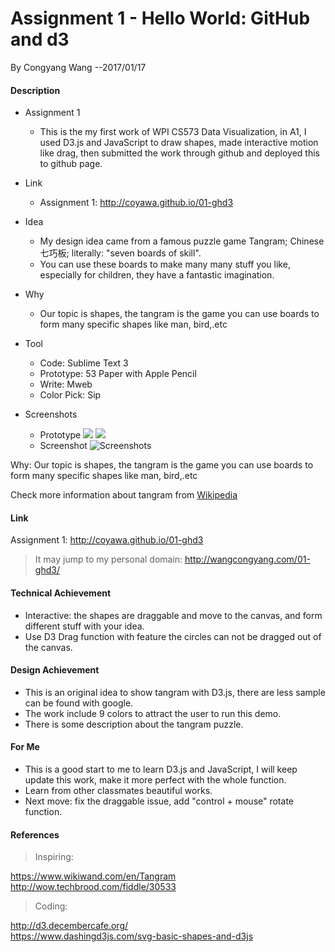 Assignment 1 - Hello World: GitHub and d3  
===
By Congyang Wang  --2017/01/17

####  Description
- Assignment 1
    - This is the my first work of WPI CS573 Data Visualization, in A1, I used D3.js and JavaScript to draw shapes, made interactive motion like drag, then submitted the work through github and deployed this to github page. 

- Link
    - Assignment 1: http://coyawa.github.io/01-ghd3
- Idea
    - My design idea came from a famous puzzle game <span id="inline-blue">Tangram</span>;  Chinese <span id="inline-green">七巧板</span>; literally: "seven boards of skill". 
    - You can use these boards to make many many stuff you like, especially for children, they have a fantastic imagination.
- Why
    - Our topic is shapes, the tangram is the game you can use boards to form many specific shapes like man, bird,.etc
- Tool
    - Code: Sublime Text 3
    - Prototype: 53 Paper with Apple Pencil
    - Write: Mweb
    - Color Pick: Sip

- Screenshots
    - Prototype
    ![](https://ww4.sinaimg.cn/large/006tNbRwgy1fbuih74frrj31kw16odmf.jpg)
    ![](https://ww1.sinaimg.cn/large/006tNbRwgy1fbuih488quj31kw16o45y.jpg)
    - Screenshot 
    ![Screenshots](https://ww2.sinaimg.cn/large/006tNbRwgw1fbuih1jpfij31ki18sgtp.jpg)

Why: Our topic is shapes, the tangram is the game you can use boards to form many specific shapes like man, bird,.etc

Check more information about tangram from [Wikipedia](https://en.wikipedia.org/wiki/Tangram?oldformat=true)
####  Link
Assignment 1: http://coyawa.github.io/01-ghd3
>It may jump to my personal domain: http://wangcongyang.com/01-ghd3/


####  Technical Achievement
- Interactive: the shapes are draggable and move to the canvas, and form different stuff with your idea.
- Use D3 Drag function with feature the circles can not be dragged out of the canvas.
 
####  Design Achievement
- This is an original idea to show tangram with D3.js, there are less sample can be found with google.
- The work include 9 colors to attract the user to run this demo.
- There is some description about the tangram puzzle.

#### For Me
- This is a good start to me to learn D3.js and JavaScript, I will keep update this work, make it more perfect with the whole function.
- Learn from other classmates beautiful works.
- Next move: fix the draggable issue, add "control + mouse" rotate function.

#### References
>Inspiring:  

https://www.wikiwand.com/en/Tangram  
http://wow.techbrood.com/fiddle/30533    
>Coding:

http://d3.decembercafe.org/  
https://www.dashingd3js.com/svg-basic-shapes-and-d3js




